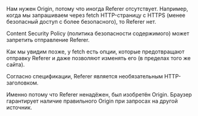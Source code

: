 <!-- Почему нам нужен Origin?
важность: 5
Как вы, вероятно, знаете, существует HTTP-заголовок Referer, который обычно содержит адрес страницы, инициировавшей сетевой запрос.

Например, при запросе (fetch) http://google.com с http://javascript.info/some/url заголовки выглядят так:

Accept: */*
Accept-Charset: utf-8
Accept-Encoding: gzip,deflate,sdch
Connection: keep-alive
Host: google.com
Origin: http://javascript.info
Referer: http://javascript.info/some/url
Как вы можете видеть, присутствуют и Referer, и Origin.

Вопросы:

Почему нужен Origin, если Referer содержит даже больше информации?
Возможно ли отсутствие Referer или Origin, или это неправильно? -->

Нам нужен Origin, потому что иногда Referer отсутствует. Например, когда мы запрашиваем через fetch HTTP-страницу с HTTPS (менее безопасный доступ с более безопасного), то Referer нет.

Content Security Policy (политика безопасности содержимого) может запретить отправление Referer.

Как мы увидим позже, у fetch есть опции, которые предотвращают отправку Referer и даже позволяют изменять его (в пределах того же сайта).

Согласно спецификации, Referer является необязательным HTTP-заголовком.

Именно потому что Referer ненадёжен, был изобретён Origin. Браузер гарантирует наличие правильного Origin при запросах на другой источник.
